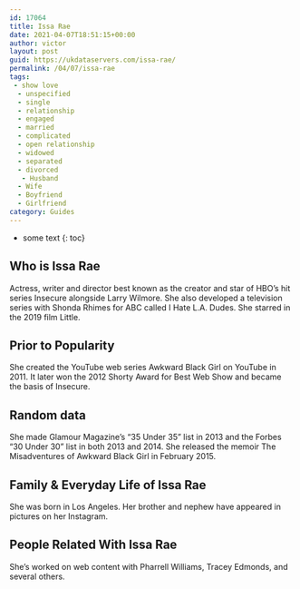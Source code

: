 ```yaml
---
id: 17064
title: Issa Rae
date: 2021-04-07T18:51:15+00:00
author: victor
layout: post
guid: https://ukdataservers.com/issa-rae/
permalink: /04/07/issa-rae
tags:
 - show love
  - unspecified
  - single
  - relationship
  - engaged
  - married
  - complicated
  - open relationship
  - widowed
  - separated
  - divorced
   - Husband
  - Wife
  - Boyfriend
  - Girlfriend
category: Guides
---
```


* some text
{: toc}


## Who is Issa Rae



Actress, writer and director best known as the creator and star of HBO&#8217;s hit series Insecure alongside Larry Wilmore. She also developed a television series with Shonda Rhimes for ABC called I Hate L.A. Dudes. She starred in the 2019 film Little.

                
                
                
## Prior to Popularity



She created the YouTube web series Awkward Black Girl on YouTube in 2011. It later won the 2012 Shorty Award for Best Web Show and became the basis of Insecure.

                
                
                
## Random data



She made Glamour Magazine&#8217;s &#8220;35 Under 35&#8221; list in 2013 and the Forbes &#8220;30 Under 30&#8221; list in both 2013 and 2014. She released the memoir The Misadventures of Awkward Black Girl in February 2015.

                
                
                
## Family & Everyday Life of Issa Rae



She was born in Los Angeles. Her brother and nephew have appeared in pictures on her Instagram.

                
                
                
## People Related With Issa Rae



She&#8217;s worked on web content with Pharrell Williams, Tracey Edmonds, and several others.

                
              
            
          
          
          